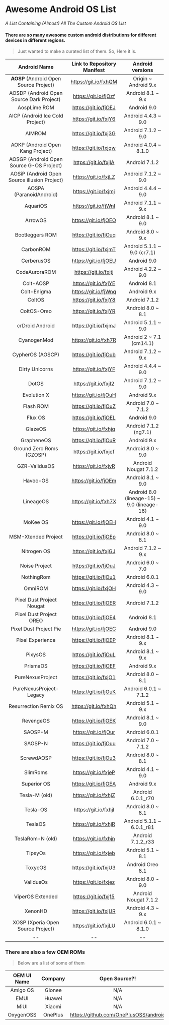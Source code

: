 # Awesome Android OS List
_A List Containing (Almost) All The Custom Android OS List_

#### There are so many awesome custom android distributions for different devices in different regions.
>Just wanted to make a curated list of them. So, Here it is.

Android Name      | Link to Repository Manifest | Android versions
:-----------------------:|:--------------------:|:---------------------------:
__AOSP__ (Android Open Source Project) | https://git.io/fxhQM | Origin ~ Android 9.x
AOSDP (Android Open Source Dark Project)     | https://git.io/fjOzf | Android 8.1 ~ 9.x
AospLime ROM           | https://git.io/fjOEJ | Android 9.0
AICP (Android Ice Cold Project)   | https://git.io/fxjY6 | Android 4.4.3 ~ 9.0
AIMROM                   | https://git.io/fxj3G | Android 7.1.2 ~ 9.0
AOKP (Android Open Kang Project)  | https://git.io/fxjqw | Android 4.0.4 ~ 8.1.0
AOSGP (Android Open Source G-OS Project)     | https://git.io/fxjIA | Android 7.1.2
AOSiP (Android Open Source illusion Project) | https://git.io/fxjLZ | Android 7.1.2 ~ 9.0
AOSPA (ParanoidAndroid)  | https://git.io/fxjmj | Android 4.4.4 ~ 9.0
AquariOS               | https://git.io/fjWnI | Android 7.1.1 ~ 9.x
ArrowOS                | https://git.io/fjOEO | Android 8.1 ~ 9.0
Bootleggers ROM          | https://git.io/fjOuq | Android 8.0 ~ 9.x
CarbonROM              | https://git.io/fxjmT | Android 5.1.1 ~ 9.0 (cr7.1)
CerberusOS             | https://git.io/fjOEU | Android 9.0
CodeAuroraROM            | https://git.io/fxjtj | Android 4.2.2 ~ 9.0
Colt-AOSP                | https://git.io/fxjYE | Android 8.1
Colt-Enigma              | https://git.io/fjWnq | Android 9.x
ColtOS                 | https://git.io/fxjY8 | Android 7.1.2
ColtOS-Oreo              | https://git.io/fxjYR | Android 8.0 ~ 8.1
crDroid Android          | https://git.io/fxjmJ | Android 5.1.1 ~ 9.0
CyanogenMod              | https://git.io/fxh7R | Android 2 ~ 7.1 (cm14.1)
CypherOS (AOSCP)        | https://git.io/fjOub | Android 7.1.2 ~ 9.x
Dirty Unicorns           | https://git.io/fxjYF | Android 4.4.4 ~ 9.0
DotOS                  | https://git.io/fxjI2 | Android 7.1.2 ~ 9.0
Evolution X            | https://git.io/fjOuH | Android 9.x
Flash ROM              | https://git.io/fjOuZ | Android 7.0 ~ 7.1.2
Flux OS                | https://git.io/fjOEL | Android 9.0
GlazeOS                  | https://git.io/fxhjg | Android 7.1.2 (ng7.1)
GrapheneOS               | https://git.io/fjOuR | Android 9.x
Ground Zero Roms (GZOSP) | https://git.io/fxjef | Android 8.0 ~ 9.0
GZR-ValidusOS            | https://git.io/fxjvR | Android Nougat 7.1.2
Havoc-OS               | https://git.io/fjOEm | Android 8.1 ~ 9.0
LineageOS                | https://git.io/fxh7X | Android 8.0 (lineage-15) ~ 9.0 (lineage-16)
MoKee OS               | https://git.io/fjOEH | Android 4.1 ~ 9.0
MSM-Xtended Project      | https://git.io/fjOEp | Android 8.0 ~ 8.1
Nitrogen OS              | https://git.io/fxjGJ | Android 7.1.2 ~ 9.x
Noise Project          | https://git.io/fjOuJ | Android 6.0 ~ 7.0
NothingRom             | https://git.io/fjOu1 | Android 6.0.1
OmniROM                | https://git.io/fxjOH | Android 4.3 ~ 9.0
Pixel Dust Project Nougat    | https://git.io/fjOER | Android 7.1.2
Pixel Dust Project OREO  | https://git.io/fjOE4 | Android 8.1
Pixel Dust Project Pie   | https://git.io/fjOEC | Android 9.0
Pixel Experience         | https://git.io/fjOEP | Android 8.1 ~ 9.x
PixysOS                | https://git.io/fjOuL | Android 8.1 ~ 9.x
PrismaOS               | https://git.io/fjOEF | Android 9.x
PureNexusProject         | https://git.io/fxjO1 | Android 8.0 ~ 8.1
PureNexusProject-Legacy      | https://git.io/fjOuK | Android 6.0.1 ~ 7.1.2
Resurrection Remix OS    | https://git.io/fxhQh | Android 5.1 ~ 9.x
RevengeOS              | https://git.io/fjOEK | Android 8.1 ~ 9.0
SAOSP-M                | https://git.io/fjOur | Android 6.0.1
SAOSP-N                | https://git.io/fjOuu | Android 7.0 ~ 7.1.2
ScrewdAOSP             | https://git.io/fjOu3 | Android 8.0 ~ 8.1
SlimRoms                 | https://git.io/fxjeP | Android 4.1 ~ 9.0
Superior OS            | https://git.io/fjOEA | Android 9.x
Tesla-M (old)            | https://git.io/fxhjZ | Android 6.0.1_r70
Tesla-OS                 | https://git.io/fxhjl | Android 8.0 ~ 8.1
TeslaOS                | https://git.io/fxhjR | Android 5.1.1 ~ 6.0.1_r81
TeslaRom-N (old)         | https://git.io/fxhjn | Android 7.1.2_r33
TipsyOs                | https://git.io/fxjeb | Android 5.1 ~ 8.1
ToxycOS                | https://git.io/fxjU3 | Android Oreo 8.1
ValidusOs                | https://git.io/fxjez | Android 8.0 ~ 9.0
ViperOS Extended         | https://git.io/fxjf5 | Android Nougat 7.1.2
XenonHD                | https://git.io/fxjUR | Android 4.3 ~ 9.x
XOSP (Xperia Open Source Project)  | https://git.io/fxjLU | Android 6.0.1 ~ 8.1.0
-- | -- | --

### There are also a few OEM ROMs
>Below are a list of some of them

OEM UI Name   | Company    | Open Source?!
:------------:|:----------:|:------------:
Amigo OS     | Gionee      | N/A
EMUI         | Huawei      | N/A
MiUI         | Xiaomi      | N/A
OxygenOSS    | OnePlus     | https://github.com/OnePlusOSS/android


